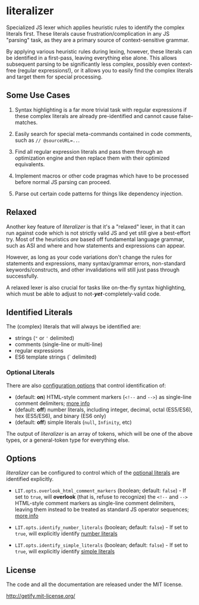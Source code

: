 # literalizer

Specialized JS lexer which applies heuristic rules to identify the complex literals first. These literals cause frustration/complication in any JS "parsing" task, as they are a primary source of context-sensitive grammar.

By applying various heuristic rules during lexing, however, these literals can be identified in a first-pass, leaving everything else alone. This allows subsequent parsing to be significantly less complex, possibly even context-free (regular expressions!), or it allows you to easily find the complex literals and target them for special processing.

## Some Use Cases
1. Syntax highlighting is a far more trivial task with regular expressions if these complex literals are already pre-identified and cannot cause false-matches.

2. Easily search for special meta-commands contained in code comments, such as `// @sourceURL=..`.

3. Find all regular expression literals and pass them through an optimization engine and then replace them with their optimized equivalents.

4. Implement macros or other code pragmas which have to be processed before normal JS parsing can proceed.

5. Parse out certain code patterns for things like dependency injection.

## Relaxed
Another key feature of *literalizer* is that it's a "relaxed" lexer, in that it can run against code which is not strictly valid JS and yet still give a best-effort try. Most of the heuristics *are* based off fundamental language grammar, such as ASI and where and how statements and expressions can appear.

However, as long as your code variations don't change the rules for statements and expressions, many syntax/grammar errors, non-standard keywords/constructs, and other invalidations will still just pass through successfully.

A relaxed lexer is also crucial for tasks like on-the-fly syntax highlighting, which must be able to adjust to not-***yet***-completely-valid code.

## Identified Literals
The (complex) literals that will always be identified are:

* strings (`"` or `'` delimited)
* comments (single-line or multi-line)
* regular expressions
* ES6 template strings (` delimited)

### Optional Literals
There are also [configuration options](#options) that control identification of:

* (default: **on**) HTML-style comment markers (`<!--` and `-->`) as single-line comment delimiters; [more info](http://javascript.spec.whatwg.org/#comment-syntax)
* (default: **off**) number literals, including integer, decimal, octal (ES5/ES6), hex (ES5/ES6), and binary (ES6 only)
* (default: **off**) simple literals (`null`, `Infinity`, etc)

The output of *literalizer* is an array of tokens, which will be one of the above types, or a general-token type for everything else.

## Options
*literalizer* can be configured to control which of the [optional literals](#optional-literals) are identified explicitly.

* `LIT.opts.overlook_html_comment_markers` (boolean; default: `false`) - If set to `true`, will **overlook** (that is, refuse to recognize) the `<!--` and `-->` HTML-style comment markers as single-line comment delimiters, leaving them instead to be treated as standard JS operator sequences; [more info](http://javascript.spec.whatwg.org/#comment-syntax)

* `LIT.opts.identify_number_literals` (boolean; default: `false`) - If set to `true`, will explicitly identify [number literals](#optional-literals)

* `LIT.opts.identify_simple_literals` (boolean; default: `false`) - If set to `true`, will explicitly identify [simple literals](#optional-literals)

## License
The code and all the documentation are released under the MIT license.

http://getify.mit-license.org/
